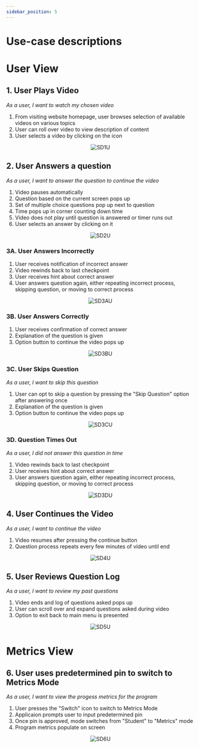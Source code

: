 ```yaml
---
sidebar_position: 5
---
```

# Use-case descriptions

# User View

## 1. User Plays Video
*As a user, I want to watch my chosen video*
1. From visiting website homepage, user browses selection of available videos on various topics
2. User can roll over video to view description of content
3. User selects a video by clicking on the icon

<div align="center">

![SD1U](/img/SD1U.png)

</div>

## 2. User Answers a question
*As a user, I want to answer the question to continue the video*
1. Video pauses automatically
2. Question based on the current screen pops up
3. Set of multiple choice questions pop up next to question
4. Time pops up in corner counting down time
5. Video does not play until question is answered or timer runs out
6. User selects an answer by clicking on it

<div align="center">

![SD2U](/img/SD2U.png)

</div>

### 3A. User Answers Incorrectly
1. User receives notification of incorrect answer
2. Video rewinds back to last checkpoint
2. User receives hint about correct answer
3. User answers question again, either repeating incorrect process, skipping question, or moving to correct process

<div align="center">

![SD3AU](/img/SD3AU.png)

</div>

### 3B. User Answers Correctly
1. User receives confirmation of correct answer
2. Explanation of the question is given
3. Option button to continue the video pops up

<div align="center">

![SD3BU](/img/SD3BU.png)

</div>

### 3C. User Skips Question
*As a user, I want to skip this question*
1. User can opt to skip a question by pressing the "Skip Question" option after answering once
2. Explanation of the question is given
3. Option button to continue the video pops up

<div align="center">

![SD3CU](/img/SD3CU.png)

</div>

### 3D. Question Times Out
*As a user, I did not answer this question in time*
1. Video rewinds back to last checkpoint
2. User receives hint about correct answer
3. User answers question again, either repeating incorrect process, skipping question, or moving to correct process

<div align="center">

![SD3DU](/img/SD3DU.png)

</div>

## 4. User Continues the Video
*As a user, I want to continue the video*
1. Video resumes after pressing the continue button
2. Question process repeats every few minutes of video until end

<div align="center">

![SD4U](/img/SD4U.png)

</div>

## 5. User Reviews Question Log
*As a user, I want to review my past questions*
1. Video ends and log of questions asked pops up 
2. User can scroll over and expand questions asked during video
3. Option to exit back to main menu is presented

<div align="center">

![SD5U](/img/SD5U.png)

</div>

# Metrics View
## 6. User uses predetermined pin to switch to Metrics Mode
*As a user, I want to view the progess metrics for the program*
1. User presses the "Switch" icon to switch to Metrics Mode
2. Applicaion prompts user to input predetermined pin
3. Once pin is approved, mode switches from "Student" to "Metrics" mode
4. Program metrics populate on screen

<div align="center">

![SD6U](/img/SD6U.png)

</div>
